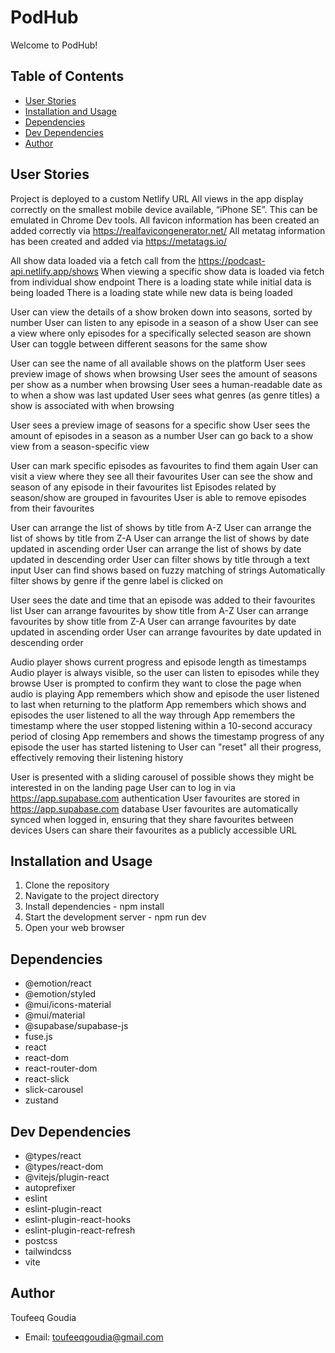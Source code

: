 <!-- omit in toc -->
# PodHub

Welcome to PodHub!

<!-- omit in toc -->
## Table of Contents
- [User Stories](#user-stories)
- [Installation and Usage](#installation-and-usage)
- [Dependencies](#dependencies)
- [Dev Dependencies](#dev-dependencies)
- [Author](#author)

## User Stories

Project is deployed to a custom Netlify URL
All views in the app display correctly on the smallest mobile device available, “iPhone SE”. This can be emulated in Chrome Dev tools.
All favicon information has been created an added correctly via https://realfavicongenerator.net/ 
All metatag information has been created and added via https://metatags.io/

All show data loaded via a fetch call from the https://podcast-api.netlify.app/shows
When viewing a specific show data is loaded via fetch from individual show endpoint
There is a loading state while initial data is being loaded
There is a loading state while new data is being loaded

User can view the details of a show broken down into seasons, sorted by number
User can listen to any episode in a season of a show
User can see a view where only episodes for a specifically selected season are shown
User can toggle between different seasons for the same show

User can see the name of all available shows on the platform
User sees preview image of shows when browsing
User sees the amount of seasons per show as a number when browsing
User sees a human-readable date as to when a show was last updated
User sees what genres (as genre titles) a show is associated with when browsing

User sees a preview image of seasons for a specific show
User sees the amount of episodes in a season as a number
User can go back to a show view from a season-specific view

User can mark specific episodes as favourites to find them again
User can visit a view where they see all their favourites
User can see the show and season of any episode in their favourites list
Episodes related by season/show are grouped in favourites
User is able to remove episodes from their favourites

User can arrange the list of shows by title from A-Z
User can arrange the list of shows by title from Z-A
User can arrange the list of shows by date updated in ascending order
User can arrange the list of shows by date updated in descending order
User can filter shows by title through a text input
User can find shows based on fuzzy matching of strings
Automatically filter shows by genre if the genre label is clicked on

User sees the date and time that an episode was added to their favourites list
User can arrange favourites by show title from A-Z
User can arrange favourites by show title from Z-A
User can arrange favourites by date updated in ascending order
User can arrange favourites by date updated in descending order

Audio player shows current progress and episode length as timestamps
Audio player is always visible, so the user can listen to episodes while they browse
User is prompted to confirm they want to close the page when audio is playing
App remembers which show and episode the user listened to last when returning to the platform
App remembers which shows and episodes the user listened to all the way through
App remembers the timestamp where the user stopped listening within a 10-second accuracy period of closing
App remembers and shows the timestamp progress of any episode the user has started listening to
User can "reset" all their progress, effectively removing their listening history

User is presented with a sliding carousel of possible shows they might be interested in on the landing page
User can to log in via https://app.supabase.com authentication
User favourites are stored in https://app.supabase.com database
User favourites are automatically synced when logged in, ensuring that they share favourites between devices
Users can share their favourites as a publicly accessible URL

## Installation and Usage

1. Clone the repository
2. Navigate to the project directory
3. Install dependencies - npm install
4. Start the development server - npm run dev
5. Open your web browser

## Dependencies

- @emotion/react
- @emotion/styled
- @mui/icons-material
- @mui/material
- @supabase/supabase-js
- fuse.js
- react
- react-dom
- react-router-dom
- react-slick
- slick-carousel
- zustand

## Dev Dependencies

- @types/react
- @types/react-dom
- @vitejs/plugin-react
- autoprefixer
- eslint
- eslint-plugin-react
- eslint-plugin-react-hooks
- eslint-plugin-react-refresh
- postcss
- tailwindcss
- vite

## Author

Toufeeq Goudia
- Email: toufeeqgoudia@gmail.com